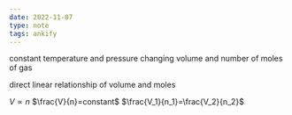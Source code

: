 ```yaml
---
date: 2022-11-07
type: note
tags: ankify
---
```


constant temperature and pressure
changing volume and number of moles of gas

direct linear relationship of volume and moles

$V \propto n$
$\frac{V}{n}=constant$
$\frac{V_1}{n_1}=\frac{V_2}{n_2}$
